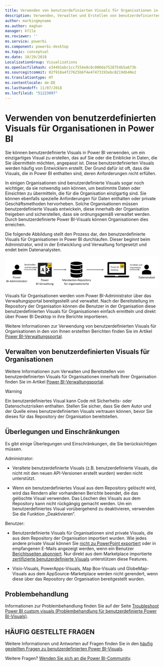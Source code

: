 ```yaml
---
title: Verwenden von benutzerdefinierten Visuals für Organisationen in Power BI
description: Verwenden, Verwalten und Erstellen von benutzerdefinierten Visuals für Organisationen in Power BI
author: markingmyname
ms.author: maghan
manager: kfile
ms.reviewer: ''
ms.service: powerbi
ms.component: powerbi-desktop
ms.topic: conceptual
ms.date: 10/29/2018
LocalizationGroup: Visualizations
ms.openlocfilehash: e34491ebc1cc7554e8c8c000da7528754b5a673b
ms.sourcegitcommit: 02f918a4f27625b6f4e47473193ebc8219db40e2
ms.translationtype: HT
ms.contentlocale: de-DE
ms.lasthandoff: 11/07/2018
ms.locfileid: "51223097"
---
```

# <a name="use-organizational-custom-visuals-in-power-bi"></a>Verwenden von benutzerdefinierten Visuals für Organisationen in Power BI

Sie können benutzerdefinierte Visuals in Power BI verwenden, um ein einzigartiges Visual zu erstellen, das auf Sie oder die Einblicke in Daten, die Sie übermitteln möchten, angepasst ist. Diese benutzerdefinierten Visuals werden häufig von Entwicklern erstellt. Der Grund dafür ist oft, dass die Visuals, die in Power BI enthalten sind, deren Anforderungen nicht erfüllen. 

In einigen Organisationen sind benutzerdefinierte Visuals sogar noch wichtiger, da sie notwendig sein können, um bestimmte Daten oder Einsichten zu übermitteln, die für die Organisation einzigartig sind. Sie können ebenfalls spezielle Anforderungen für Daten enthalten oder private Geschäftsmethoden hervorheben. Solche Organisationen müssen benutzerdefinierte Visuals entwickeln, diese innerhalb der Organisation freigeben und sicherstellen, dass sie ordnungsgemäß verwaltet werden. Durch benutzerdefinierte Power BI-Visuals können Organisationen dies erreichen.

Die folgende Abbildung stellt den Prozess dar, den benutzerdefinierte Visuals für Organisationen in Power BI durchlaufen. Dieser beginnt beim Administrator, wird in der Entwicklung und Verwaltung fortgesetzt und endet beim Datenanalysten.

![Bild benutzerdefiniertes Visual](media/power-bi-custom-visuals-organizational/custom-visual-org-01.jpg)

Visuals für Organisationen werden vom Power BI-Administrator über das Verwaltungsportal bereitgestellt und verwaltet. Nach der Bereitstellung im Repository der Organisation können die Benutzer in der Organisation diese benutzerdefinierten Visuals für Organisationen einfach ermitteln und direkt über Power BI Desktop in ihre Berichte importieren.

Weitere Informationen zur Verwendung von benutzerdefinierten Visuals für Organisationen in den von Ihnen erstellten Berichten finden Sie im Artikel [Power BI-Verwaltungsportal](power-bi-custom-visuals.md).

## <a name="administer-organizational-custom-visuals"></a>Verwalten von benutzerdefinierten Visuals für Organisationen

Weitere Informationen zum Verwalten und Bereitstellen von benutzerdefinierten Visuals für Organisationen innerhalb Ihrer Organisation finden Sie im Artikel [Power BI-Verwaltungsportal](https://go.microsoft.com/fwlink/?linkid=866790).

> [!WARNING]
> Ein benutzerdefiniertes Visual kann Code mit Sicherheits- oder Datenschutzrisiken enthalten. Stellen Sie sicher, dass Sie dem Autor und der Quelle eines benutzerdefinierten Visuals vertrauen können, bevor Sie dieses für das Repository der Organisation bereitstellen.

## <a name="considerations-and-limitations"></a>Überlegungen und Einschränkungen

Es gibt einige Überlegungen und Einschränkungen, die Sie berücksichtigen müssen.

Administrator:

* Veraltete benutzerdefinierte Visuals (z.B. benutzerdefinierte Visuals, die nicht mit den neuen API-Versionen erstellt wurden) werden nicht unterstützt.

* Wenn ein benutzerdefiniertes Visual aus dem Repository gelöscht wird, wird das Rendern aller vorhandenen Berichte beendet, die das gelöschte Visual verwenden. Das Löschen des Visuals aus dem Repository kann nicht rückgängig gemacht werden. Um ein benutzerdefiniertes Visual vorübergehend zu deaktivieren, verwenden Sie die Funktion „Deaktivieren“.

Benutzer:

* Benutzerdefinierte Visuals für Organisationen sind private Visuals, die aus dem Repository der Organisation importiert wurden. Wie jedes andere private Visual können Sie [nicht zu PowerPoint exportiert](https://docs.microsoft.com/power-bi/consumer/end-user-powerpoint) oder in empfangenen E-Mails angezeigt werden, wenn ein Benutzer [Berichtsseiten abonniert](https://docs.microsoft.com/power-bi/consumer/end-user-subscribe). Nur direkt aus dem Marketplace importierte [zertifizierte benutzerdefinierte Visuals](https://docs.microsoft.com/power-bi/power-bi-custom-visuals-certified) unterstützen diese Features.

* Visio-Visuals, PowerApps-Visuals, Map Box-Visuals und GlobeMap-Visuals aus dem AppSource-Marketplace werden nicht gerendert, wenn diese über das Repository der Organisation bereitgestellt wurden.

## <a name="troubleshoot"></a>Problembehandlung

Informationen zur Problembehandlung finden Sie auf der Seite [Troubleshoot Power BI custom visuals (Problembehandlung für benutzerdefinierte Power BI-Visuals)](power-bi-custom-visuals-troubleshoot.md).

## <a name="faq"></a>HÄUFIG GESTELLTE FRAGEN

Weitere Informationen und Antworten auf Fragen finden Sie in den [häufig gestellten Fragen zu benutzerdefinierten Power BI-Visuals](power-bi-custom-visuals-faq.md#organizational-custom-visuals).

Weitere Fragen? [Wenden Sie sich an die Power BI-Community](http://community.powerbi.com/).
